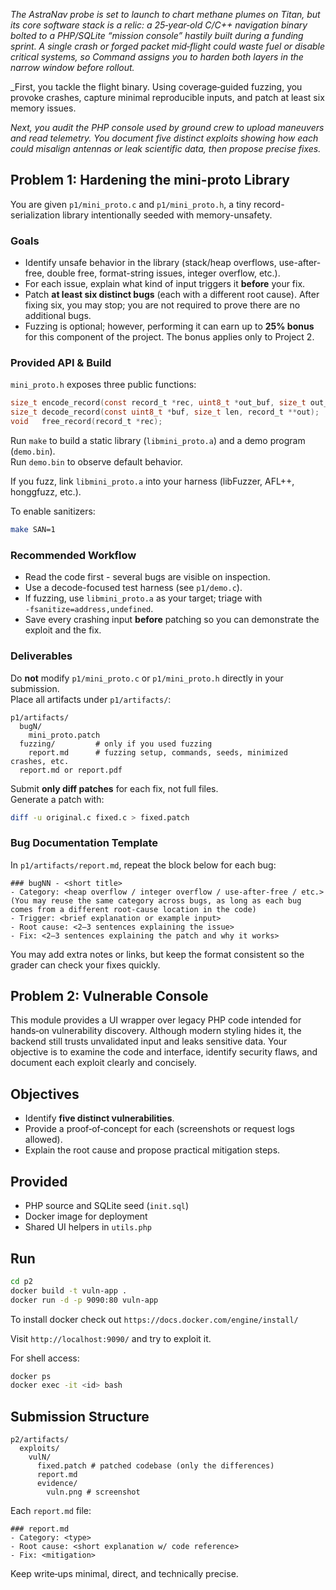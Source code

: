 _The AstraNav probe is set to launch to chart methane plumes on Titan, but its core software stack is a relic: a 25‑year‑old C/C++ navigation binary bolted to a PHP/SQLite “mission console” hastily built during a funding sprint. A single crash or forged packet mid‑flight could waste fuel or disable critical systems, so Command assigns you to harden both layers in the narrow window before rollout._

_First, you tackle the flight binary. Using coverage‑guided fuzzing, you provoke crashes, capture minimal reproducible inputs, and patch at least six memory issues.

_Next, you audit the PHP console used by ground crew to upload maneuvers and read telemetry. You document five distinct exploits showing how each could misalign antennas or leak scientific data, then propose precise fixes._


## Problem 1: Hardening the mini-proto Library

You are given `p1/mini_proto.c` and `p1/mini_proto.h`, a tiny record-serialization library intentionally seeded with memory-unsafety.

### Goals

* Identify unsafe behavior in the library (stack/heap overflows, use-after-free, double free, format-string issues, integer overflow, etc.).
* For each issue, explain what kind of input triggers it **before** your fix.
* Patch **at least six distinct bugs** (each with a different root cause). After fixing six, you may stop; you are not required to prove there are no additional bugs.
* Fuzzing is optional; however, performing it can earn up to **25% bonus** for this component of the project. The bonus applies only to Project 2.

### Provided API & Build

`mini_proto.h` exposes three public functions:

```c
size_t encode_record(const record_t *rec, uint8_t *out_buf, size_t out_cap);
size_t decode_record(const uint8_t *buf, size_t len, record_t **out);
void   free_record(record_t *rec);
```

Run `make` to build a static library (`libmini_proto.a`) and a demo program (`demo.bin`).  
Run `demo.bin` to observe default behavior.

If you fuzz, link `libmini_proto.a` into your harness (libFuzzer, AFL++, honggfuzz, etc.).

To enable sanitizers:

```bash
make SAN=1
```

### Recommended Workflow

* Read the code first - several bugs are visible on inspection.
* Use a decode-focused test harness (see `p1/demo.c`).
* If fuzzing, use `libmini_proto.a` as your target; triage with  
  `-fsanitize=address,undefined`.
* Save every crashing input **before** patching so you can demonstrate the exploit and the fix.

### Deliverables

Do **not** modify `p1/mini_proto.c` or `p1/mini_proto.h` directly in your submission.  
Place all artifacts under `p1/artifacts/`:

```
p1/artifacts/
  bugN/
    mini_proto.patch
  fuzzing/         # only if you used fuzzing
    report.md      # fuzzing setup, commands, seeds, minimized crashes, etc.
  report.md or report.pdf
```

Submit **only diff patches** for each fix, not full files.  
Generate a patch with:

```bash
diff -u original.c fixed.c > fixed.patch
```

### Bug Documentation Template

In `p1/artifacts/report.md`, repeat the block below for each bug:

```
### bugNN - <short title>
- Category: <heap overflow / integer overflow / use-after-free / etc.>
(You may reuse the same category across bugs, as long as each bug comes from a different root-cause location in the code)
- Trigger: <brief explanation or example input>
- Root cause: <2–3 sentences explaining the issue>
- Fix: <2–3 sentences explaining the patch and why it works>
```

You may add extra notes or links, but keep the format consistent so the grader can check your fixes quickly.

## Problem 2: Vulnerable Console 

This module provides a UI wrapper over legacy PHP code intended for hands‑on vulnerability discovery. Although modern styling hides it, the backend still trusts unvalidated input and leaks sensitive data. Your objective is to examine the code and interface, identify security flaws, and document each exploit clearly and concisely.

## Objectives

- Identify **five distinct vulnerabilities**.
- Provide a proof‑of‑concept for each (screenshots or request logs allowed).
- Explain the root cause and propose practical mitigation steps.

## Provided

- PHP source and SQLite seed (`init.sql`)
- Docker image for deployment
- Shared UI helpers in `utils.php`

## Run

```bash
cd p2
docker build -t vuln-app .
docker run -d -p 9090:80 vuln-app
```

To install docker check out `https://docs.docker.com/engine/install/`

Visit `http://localhost:9090/` and try to exploit it.

For shell access:

```bash
docker ps
docker exec -it <id> bash
```

## Submission Structure

```
p2/artifacts/
  exploits/
    vulN/
      fixed.patch # patched codebase (only the differences)
      report.md
      evidence/
        vuln.png # screenshot
```

Each `report.md` file:

```
### report.md
- Category: <type>
- Root cause: <short explanation w/ code reference>
- Fix: <mitigation>
```

Keep write‑ups minimal, direct, and technically precise.
